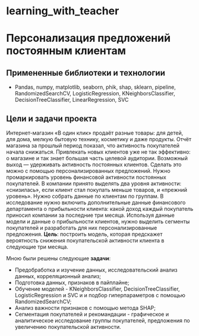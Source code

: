 # learning_with_teacher

# Персонализация предложений постоянным клиентам

## Примененные библиотеки и технологии
- Pandas, numpy, matplotlib, seaborn, phik, shap, sklearn, pipeline, RandomizedSearchCV, LogisticRegression, KNeighborsClassifier, DecisionTreeClassifier, LinearRegression, SVC

## Цели и задачи проекта
Интернет-магазин «В один клик» продаёт разные товары: для детей, для дома, мелкую бытовую технику, косметику и даже продукты. Отчёт магазина за прошлый период показал, что активность покупателей начала снижаться. Привлекать новых клиентов уже не так эффективно: о магазине и так знает большая часть целевой аудитории. Возможный выход — удерживать активность постоянных клиентов. Сделать это можно с помощью персонализированных предложений. Нужно промаркировать уровень финансовой активности постоянных покупателей. В компании принято выделять два уровня активности: «снизилась», если клиент стал покупать меньше товаров, и «прежний уровень». Нужно собрать данные по клиентам по группам. В исследование нужно включить дополнительные данные финансового департамента о прибыльности клиента: какой доход каждый покупатель приносил компании за последние три месяца. Используя данные модели и данные о прибыльности клиентов, нужно выделить сегменты покупателей и разработать для них персонализированные предложения.
**Цель**: построить модель, которая предскажет вероятность снижения покупательской активности клиента в следующие три месяца.

Мною были решены следующие **задачи**:
- Предобработка и изучение данных, исследовательский анализ данных, корреляционный анализ;
- Подготовка данных, признаков в пайплайне;
- Обучение моделей - KNeighborsClassifier, DecisionTreeClassifier, LogisticRegression и SVC и и подбор гиперпараметров с помощью RandomizedSearchCV;
- Анализ важности признаков с помощью метода SHAP;
- Сегментация покупателей и рекомандации - графическое и аналитическое исследование группы покупателей, предложения по увеличению покупательской активности.
